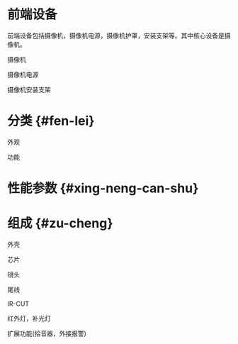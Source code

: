 # 前端设备

前端设备包括摄像机，摄像机电源，摄像机护罩，安装支架等。其中核心设备是摄像机。

摄像机

摄像机电源

摄像机安装支架

# 分类 {#fen-lei}

外观

功能

# 性能参数 {#xing-neng-can-shu}

# 组成 {#zu-cheng}

外壳

芯片

镜头

尾线

IR-CUT

红外灯，补光灯

扩展功能\(拾音器，外接报警\)

